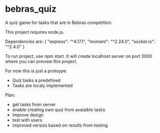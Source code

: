 # bebras_quiz
A quiz game for tasks that are in Bebras competition.

This project requires node.js.

Dependencies are:
  {
    "express": "^4.17.1",
    "moment": "^2.24.0",
    "socket.io": "^2.4.0"
  }
  
  
To run project, use npm start. It will create localhost server on port 3000 where you can preview this project.

For now this is just a protoype:
  - Quiz tasks a predefined
  - Tasks are localy implemented

Plan:
  - get tasks from server
  - enable creating own quiz from avaialble tasks
  - improve design
  - test with users
  - improved versios based on results from testing
